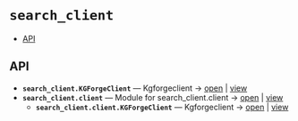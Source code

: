 # `search_client`

<!-- START doctoc generated TOC please keep comment here to allow auto update -->
<!-- DON'T EDIT THIS SECTION, INSTEAD RE-RUN doctoc TO UPDATE -->

- [API](#api)

<!-- END doctoc generated TOC please keep comment here to allow auto update -->

## API
- **`search_client.KGForgeClient`** — Kgforgeclient → [open](vscode://file//home/paul/KGForge/src/search_client/client.py:10:1) | [view](client.py#L10-L93)
- **`search_client.client`** — Module for search_client.client → [open](vscode://file//home/paul/KGForge/src/search_client/client.py:1:1) | [view](client.py#L1)
  - **`search_client.client.KGForgeClient`** — Kgforgeclient → [open](vscode://file//home/paul/KGForge/src/search_client/client.py:10:1) | [view](client.py#L10-L93)
